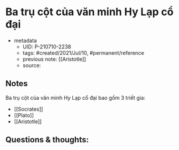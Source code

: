 # Ba trụ cột của văn minh Hy Lạp cổ đại

- metadata
	- UID: P-210710-2238
	- tags: #created/2021/Jul/10, #permanent/reference
	- previous note: [[Aristotle]]
	- source: 

## Notes
Ba trụ cột của văn minh Hy Lạp cổ đại bao gồm 3 triết gia:
- [[Socrates]]
- [[Plato]]
- [[Aristotle]]

## Questions & thoughts:

